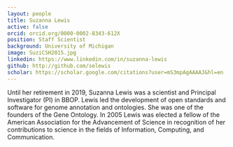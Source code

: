 ```yaml
---
layout: people
title: Suzanna Lewis
active: false
orcid: orcid.org/0000-0002-8343-612X
position: Staff Scientist
background: University of Michigan
image: SuziCSH2015.jpg
linkedin: https://www.linkedin.com/in/suzanna-lewis
github: http://github.com/selewis
scholar: https://scholar.google.com/citations?user=mS3mpAgAAAAJ&hl=en
---
```


Until her retirement in 2019, Suzanna Lewis was a scientist and Principal Investigator (PI) in BBOP. Lewis led the development of open standards and software for genome annotation and ontologies.
She was one of the founders of the Gene Ontology.
In 2005 Lewis was elected a fellow of the American Association for the Advancement of Science in recognition of her contributions to science in the fields of Information, Computing, and Communication.
